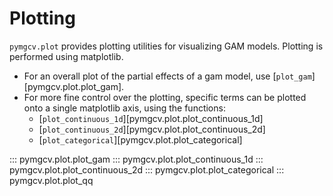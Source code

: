 # Plotting

`pymgcv.plot` provides plotting utilities for visualizing GAM models. Plotting is performed using matplotlib.

- For an overall plot of the partial effects of a gam model, use [`plot_gam`][pymgcv.plot.plot_gam].
- For more fine control over the plotting, specific terms can be plotted onto a single matplotlib axis, using the functions:
    * [`plot_continuous_1d`][pymgcv.plot.plot_continuous_1d]
    * [`plot_continuous_2d`][pymgcv.plot.plot_continuous_2d]
    * [`plot_categorical`][pymgcv.plot.plot_categorical]

::: pymgcv.plot.plot_gam
::: pymgcv.plot.plot_continuous_1d
::: pymgcv.plot.plot_continuous_2d
::: pymgcv.plot.plot_categorical
::: pymgcv.plot.plot_qq
